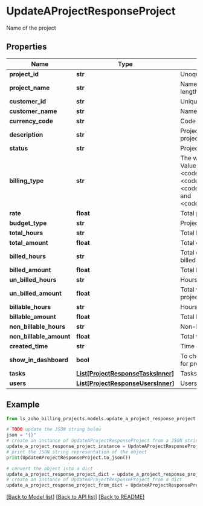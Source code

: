 # UpdateAProjectResponseProject

Name of the project

## Properties

Name | Type | Description | Notes
------------ | ------------- | ------------- | -------------
**project_id** | **str** | Unoque ID of the project | [optional] 
**project_name** | **str** | Name of the project. &lt;code&gt;Maximum length [100]&lt;/code&gt; | [optional] 
**customer_id** | **str** | Unique ID of the customer. | [optional] 
**customer_name** | **str** | Name of the client of the project | [optional] 
**currency_code** | **str** | Code to denote currency | [optional] 
**description** | **str** | Project Description - A short note on the project details | [optional] 
**status** | **str** | Project Status | [optional] 
**billing_type** | **str** | The way you bill your customer. Allowed Values: &lt;code&gt;fixed_cost_for_project&lt;/code&gt;, &lt;code&gt;based_on_project_hours&lt;/code&gt;, &lt;code&gt;based_on_staff_hours&lt;/code&gt; and &lt;code&gt;based_on_task_hours&lt;/code&gt; | [optional] 
**rate** | **float** | Total project cost | [optional] 
**budget_type** | **str** | Project budject type | [optional] 
**total_hours** | **str** | Total hours spent on project | [optional] 
**total_amount** | **float** | Total cost of the project | [optional] 
**billed_hours** | **str** | Total duration/hours of a project that is billed | [optional] 
**billed_amount** | **float** | Total billable amount of the project | [optional] 
**un_billed_hours** | **str** | Hours of the project that cannot be billed | [optional] 
**un_billed_amount** | **float** | Total value of Unbilled expense of the project | [optional] 
**billable_hours** | **str** | Hours charged for, in total project hours | [optional] 
**billable_amount** | **float** | Total billed amount | [optional] 
**non_billable_hours** | **str** | Non-billable project hours | [optional] 
**non_billable_amount** | **float** | Total value of non-billable expense | [optional] 
**created_time** | **str** | Time of project creation | [optional] 
**show_in_dashboard** | **bool** | To check if dashboard view is available for project | [optional] 
**tasks** | [**List[ProjectResponseTasksInner]**](ProjectResponseTasksInner.md) | Tasks comprising a project | [optional] 
**users** | [**List[ProjectResponseUsersInner]**](ProjectResponseUsersInner.md) | Users of a project | [optional] 

## Example

```python
from ls_zoho_billing_projects.models.update_a_project_response_project import UpdateAProjectResponseProject

# TODO update the JSON string below
json = "{}"
# create an instance of UpdateAProjectResponseProject from a JSON string
update_a_project_response_project_instance = UpdateAProjectResponseProject.from_json(json)
# print the JSON string representation of the object
print(UpdateAProjectResponseProject.to_json())

# convert the object into a dict
update_a_project_response_project_dict = update_a_project_response_project_instance.to_dict()
# create an instance of UpdateAProjectResponseProject from a dict
update_a_project_response_project_from_dict = UpdateAProjectResponseProject.from_dict(update_a_project_response_project_dict)
```
[[Back to Model list]](../README.md#documentation-for-models) [[Back to API list]](../README.md#documentation-for-api-endpoints) [[Back to README]](../README.md)


